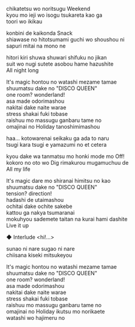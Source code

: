 chikatetsu wo noritsugu Weekend  
kyou mo ieji wo isogu tsukareta kao ga  
toori wo ikikau

konbini de kaikonda Snack  
shiawase no hitotsumami guchi wo shoushou ni  
sapuri mitai na mono ne

hitori kiri shuwa shuwari shifuku no jikan  
suit wo nugi sutete asobou hame hazushite  
All night long

It's magic hontou no watashi mezame tamae  
shuumatsu dake no "DISCO QUEEN"  
one room? wonderland!  
asa made odorimashou  
nakitai dake naite warae  
stress shakai fuki tobase  
raishuu mo massugu ganbaru tame no  
omajinai no Holiday tanoshimimashou

haa... kotowarenai seikaku ga ada to naru  
tsugi kara tsugi e yamazumi no et cetera

kyou dake wa tanmatsu mo honki mode mo Off!  
kokoro no oto wo Dig rimakurou mugamuchuu de  
All my life

It's magic dare mo shiranai himitsu no kao  
shuumatsu dake no "DISCO QUEEN"  
tension? direction!  
hadashi de utaimashou  
ochitai dake ochite sakebe  
kattou ga nakya tsumaranai  
mokuhyou sademete taitan na kurai hami dashite  
Live it up

◆ Interlude <hi!…>

sunao ni nare sugao ni nare  
chiisana kiseki mitsukeyou

It's magic hontou no watashi mezame tamae  
shuumatsu dake no "DISCO QUEEN"  
one room? wonderland!  
asa made odorimashou  
nakitai dake naite warae  
stress shakai fuki tobase  
raishuu mo massugu ganbaru tame no  
omajinai no Holiday ikutsu mo norikaete  
watashi wo hajimeru no
